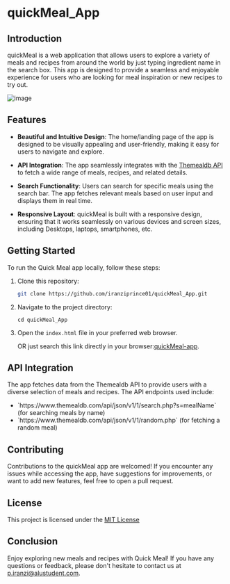 # quickMeal_App

## Introduction

quickMeal is a web application that allows users to explore a variety of meals and recipes from around the world by just typing ingredient name in the search box. This app is designed to provide a seamless and enjoyable experience for users who are looking for meal inspiration or new recipes to try out.

![image](https://github.com/iranziprince01/quickMeal_App/assets/116654088/9407ff8f-4da8-4580-9ac5-f96554795838)

## Features

- **Beautiful and Intuitive Design**: The home/landing page of the app is designed to be visually appealing and user-friendly, making it easy for users to navigate and explore.

- **API Integration**: The app seamlessly integrates with the [Themealdb API](https://www.themealdb.com/api.php) to fetch a wide range of meals, recipes, and related details.

- **Search Functionality**: Users can search for specific meals using the search bar. The app fetches relevant meals based on user input and displays them in real time.

- **Responsive Layout**: quickMeal is built with a responsive design, ensuring that it works seamlessly on various devices and screen sizes, including Desktops, laptops, smartphones, etc.

## Getting Started

To run the Quick Meal app locally, follow these steps:

1. Clone this repository:

   ```sh
   git clone https://github.com/iranziprince01/quickMeal_App.git
   ```
2. Navigate to the project directory:

   ```ssh
   cd quickMeal_App
   ```
3. Open the `index.html` file in your preferred web browser.
   
   OR just search this link directly in your browser:[quickMeal-app](https://quickmeal-app.netlify.app/).

## API Integration
The app fetches data from the Themealdb API to provide users with a diverse selection of meals and recipes. The API endpoints used include:

<ul>
   <li>`https://www.themealdb.com/api/json/v1/1/search.php?s=mealName` (for searching meals by name)</li>
   <li>`https://www.themealdb.com/api/json/v1/1/random.php` (for fetching a random meal)</li>
</ul>

## Contributing
Contributions to the quickMeal app are welcomed! If you encounter any issues while accessing the app, have suggestions for improvements, or want to add new features, feel free to open a pull request.

## License
This project is licensed under the [MIT License](https://mit-license.org/)

## Conclusion
Enjoy exploring new meals and recipes with Quick Meal! If you have any questions or feedback, please don't hesitate to contact us at
p.iranzi@alustudent.com.
